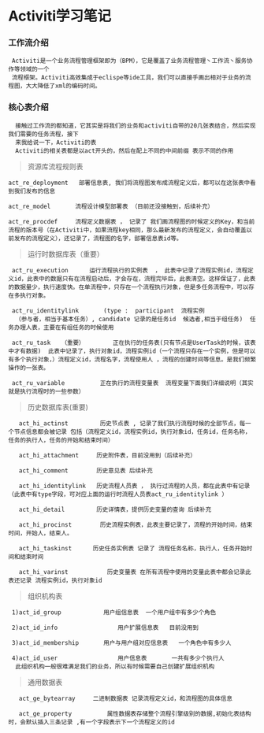  #  Activiti学习笔记
 
 ### 工作流介绍
     Activiti是一个业务流程管理框架即为（BPM），它是覆盖了业务流程管理丶工作流丶服务协作等领域的一个
     流程框架。Activiti高效集成于eclispe等ide工具，我们可以直接手画出相对于业务的流程图，大大降低了xml的编码时间。

 ### 核心表介绍
      接触过工作流的都知道，它其实是将我们的业务和activiti自带的20几张表结合，然后实现我们需要的任务流程，接下
      来我给说一下，Activiti的表
      Activiti的相关表都是以act开头的，然后在配上不同的中间前缀 表示不同的作用
 
 > 资源库流程规则表
      
    act_re_deployment 	部署信息表, 我们将流程图发布成流程定义后，都可以在这张表中看到我们发布的信息
   
    act_re_model       流程设计模型部署表 （目前还没接触到，后续补充）
    
    act_re_procdef     流程定义数据表 ， 记录了 我们画流程图的时候定义的Key，和当前流程的版本号（在Activiti中，如果流程key相同，那么最新发布的流程定义，会自动覆盖以前发布的流程定义），还记录了，流程图的名字，部署信息表id等。
    
 >  运行时数据库表（重要）
 
     act_ru_execution      运行流程执行的实例表  ， 此表中记录了流程实例id，流程定义id，此表中的数据只有在流程启动后，才会存在，流程完毕后，此表清空。这样保证了，此表的数据量少，执行速度快。在单流程中，只存在一个流程执行对象，但是多任务流程中，可以存在多执行对象。
    
     act_ru_identitylink       (type :  participant  流程实例
      （参与者，相当于基本任务）, candidate 记录的是任务id  候选者,相当于组任务)  任务办理人表，主要在有组任务的时候使用
     
     act_ru_task   （重要）        正在执行的任务表(只有节点是UserTask的时候，该表中才有数据)  此表中记录了，执行对象id，流程实例id（一个流程只存在一个实例，但是可以有多个执行对象，）流程定义id，流程名字，流程使用人 ，流程的创建时间等信息。是我们频繁操作的一张表。
     
     act_ru_variable          正在执行的流程变量表  流程变量下面我们详细说明（其实就是执行流程时的一些参数）
      
  >  历史数据库表(重要)
       
       act_hi_actinst         历史节点表 , 记录了我们执行流程时候的全部节点，每一个节点信息都会被记录 包括（流程定义id，流程实例id，执行对象id，任务id，任务名称，任务的执行人，任务的开始和结束时间）
     
       act_hi_attachment     历史附件表，目前没用到（后续补充）
       
       act_hi_comment        历史意见表 后续补充
       
       act_hi_identitylink   历史流程人员表 ， 执行过流程的人员，都在此表中有记录（此表中有type字段，可对应上面的运行时流程人员表act_ru_identitylink ）
       
       act_hi_detail         历史详情表，提供历史变量的查询 后续补充
       
       act_hi_procinst		  历史流程实例表，此表主要记录了，流程的开始时间，结束时间，开始人，结束人。
      
       act_hi_taskinst		历史任务实例表 记录了 流程任务名称，执行人，任务开始时间和结束时间
       
       act_hi_varinst			历史变量表 在所有流程中使用的变量此表中都会记录此表还记录 流程实例id，执行对象id
       
   > 组织机构表
     
     1)act_id_group		       用户组信息表  一个用户组中有多少个角色
   
     2)act_id_info			       用户扩展信息表   目前没用到
     
     3)act_id_membership	   用户与用户组对应信息表   一个角色中有多少人
     
     4)act_id_user			       用户信息表       一共有多少个执行人
      此组织机构一般很难满足我们的业务，所以有时候需要自己创建扩展组织机构
      
   > 通用数据表
   
       act_ge_bytearray		二进制数据表 记录流程定义id，和流程图的具体信息
       
       act_ge_property			属性数据表存储整个流程引擎级别的数据,初始化表结构时，会默认插入三条记录 ,有一个字段表示下一个流程定义的id
       
     
       
       
